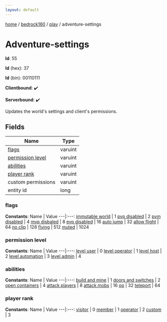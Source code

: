 ```yaml
---
layout: default
---
```


[home](/)  /  [bedrock160](/protocol/bedrock160)  /  [play](/protocol/bedrock160/play)  /  adventure-settings

# Adventure-settings

**Id**: 55

**Id** (hex): 37

**Id** (bin): 00110111

**Clientbound**: ✔️

**Serverbound**: ✔️

Updates the world's settings and client's permissions.

## Fields

Name | Type
---|---
[flags](#flags) | varuint
[permission level](#permission-level) | varuint
[abilities](#abilities) | varuint
[player rank](#player-rank) | varuint
custom permissions | varuint
entity id | long

### flags

**Constants**:
Name | Value
---|:---:
[immutable world](flags_immutable-world) | 1
[pvp disabled](flags_pvp-disabled) | 2
[pvm disabled](flags_pvm-disabled) | 4
[mvp disbaled](flags_mvp-disbaled) | 8
[evp disabled](flags_evp-disabled) | 16
[auto jump](flags_auto-jump) | 32
[allow flight](flags_allow-flight) | 64
[no clip](flags_no-clip) | 128
[flying](flags_flying) | 512
[muted](flags_muted) | 1024

### permission level

**Constants**:
Name | Value
---|:---:
[level user](permission-level_level-user) | 0
[level operator](permission-level_level-operator) | 1
[level host](permission-level_level-host) | 2
[level automation](permission-level_level-automation) | 3
[level admin](permission-level_level-admin) | 4

### abilities

**Constants**:
Name | Value
---|:---:
[build and mine](abilities_build-and-mine) | 1
[doors and switches](abilities_doors-and-switches) | 2
[open containers](abilities_open-containers) | 4
[attack players](abilities_attack-players) | 8
[attack mobs](abilities_attack-mobs) | 16
[op](abilities_op) | 32
[teleport](abilities_teleport) | 64

### player rank

**Constants**:
Name | Value
---|:---:
[visitor](player-rank_visitor) | 0
[member](player-rank_member) | 1
[operator](player-rank_operator) | 2
[custom](player-rank_custom) | 3


